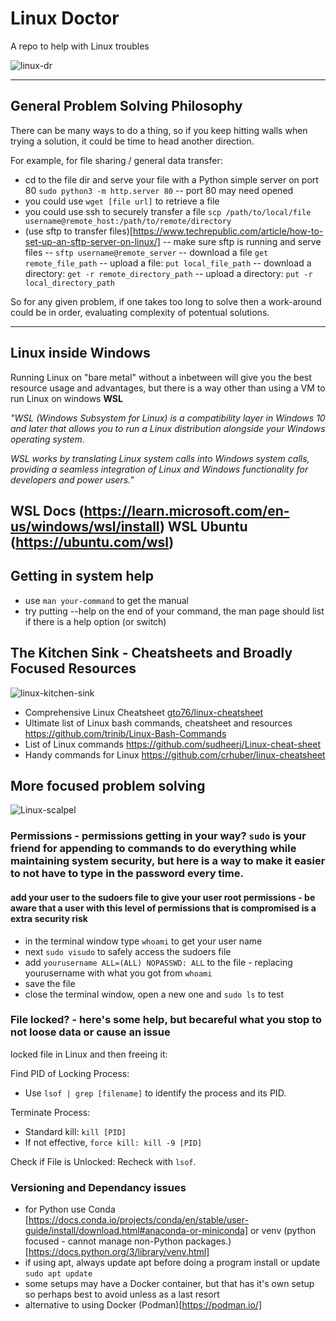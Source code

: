 # Linux Doctor 
A repo to help with Linux troubles

![linux-dr](https://github.com/jasonmhead/linux-doctor/assets/6140151/94e5b442-642a-457d-ba55-c27b4aab2594)

---
## General Problem Solving Philosophy
There can be many ways to do a thing, so if you keep hitting walls when trying a solution, it could be time to head another direction.

For example, for file sharing / general data transfer:
- cd to the file dir and serve your file with a Python simple server on port 80 `sudo python3 -m http.server 80`
  -- port 80 may need opened
- you could use `wget [file url]` to retrieve a file
- you could use ssh to securely transfer a file `scp /path/to/local/file username@remote_host:/path/to/remote/directory`
- (use sftp to transfer files)[https://www.techrepublic.com/article/how-to-set-up-an-sftp-server-on-linux/]
  -- make sure sftp is running and serve files 
  -- `sftp username@remote_server`
  -- download a file `get remote_file_path`
  -- upload a file: `put local_file_path`
  -- download a directory: `get -r remote_directory_path`
  -- upload a directory: `put -r local_directory_path`

So for any given problem, if one takes too long to solve then a work-around could be in order, evaluating complexity of potentual solutions.

---
## Linux inside Windows

Running Linux on "bare metal" without a inbetween will give you the best resource usage and advantages, but there is a way other than using a VM to run Linux on windows **WSL**

_"WSL (Windows Subsystem for Linux) is a compatibility layer in Windows 10 and later that allows you to run a Linux distribution alongside your Windows operating system._

_WSL works by translating Linux system calls into Windows system calls, providing a seamless integration of Linux and Windows functionality for developers and power users."_

WSL Docs (https://learn.microsoft.com/en-us/windows/wsl/install)
WSL Ubuntu (https://ubuntu.com/wsl)
---

## Getting in system help
- use `man your-command` to get the manual
- try putting --help on the end of your command, the man page should list if there is a help option (or switch)

## The Kitchen Sink - Cheatsheets and Broadly Focused Resources
![linux-kitchen-sink](https://github.com/jasonmhead/linux-doctor/assets/6140151/f5b9873a-7e90-45d7-b96b-3077c60abe15)

- Comprehensive Linux Cheatsheet [gto76/linux-cheatsheet](https://github.com/gto76/linux-cheatsheet) 
- Ultimate list of Linux bash commands, cheatsheet and resources https://github.com/trinib/Linux-Bash-Commands 
- List of Linux commands https://github.com/sudheerj/Linux-cheat-sheet 
- Handy commands for Linux https://github.com/crhuber/linux-cheatsheet 

## More focused problem solving
![Linux-scalpel](https://github.com/jasonmhead/linux-doctor/assets/6140151/7388380d-08a5-48cc-8a97-bc3738252a90)

### Permissions - permissions getting in your way? `sudo` is your friend for appending to commands to do everything while maintaining system security, but here is a way to make it easier to not have to type in the password every time.
#### add your user to the  sudoers file to give your user root permissions - be aware that a user with this level of permissions that is compromised is a extra security risk
- in the terminal window type `whoami` to get your user name
- next `sudo visudo` to safely access the sudoers file
- add `yourusername ALL=(ALL) NOPASSWD: ALL` to the file - replacing yourusername with what you got from `whoami`
- save the file
- close the terminal window, open a new one and `sudo ls` to test

### File locked? - here's some help, but becareful what you stop to not loose data or cause an issue
 locked file in Linux and then freeing it:

Find PID of Locking Process:
- Use `lsof | grep [filename]` to identify the process and its PID.

Terminate Process:
- Standard kill: `kill [PID]`
- If not effective, `force kill: kill -9 [PID]`

Check if File is Unlocked:
Recheck with `lsof`.

### Versioning and Dependancy issues
- for Python use Conda [https://docs.conda.io/projects/conda/en/stable/user-guide/install/download.html#anaconda-or-miniconda] 
or venv (python focused - cannot manage non-Python packages.) [https://docs.python.org/3/library/venv.html]
- if using apt, always update apt before doing a program install or update `sudo apt update`
- some setups may have a Docker container, but that has it's own setup so perhaps best to avoid unless as a last resort
- alternative to using Docker (Podman)[https://podman.io/]
